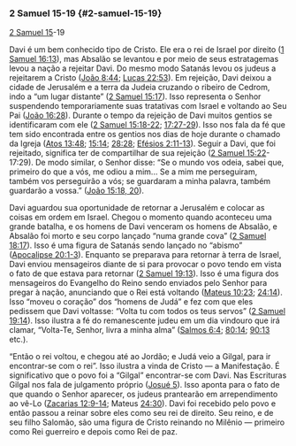 ### 2 Samuel 15-19 {#2-samuel-15-19}

[2 Samuel 15](http://bibliaonline.com.br/acf/2sm/15)-19

Davi é um bem conhecido tipo de Cristo. Ele era o rei de Israel por direito ([1 Samuel 16:13](http://bibliaonline.com.br/acf/1sm/16/13)), mas Absalão se levantou e por meio de seus estratagemas levou a nação a rejeitar Davi. Do mesmo modo Satanás levou os judeus a rejeitarem a Cristo ([João 8:44](http://bibliaonline.com.br/acf/jo/8/44); [Lucas 22:53](http://bibliaonline.com.br/acf/lc/22/53)). Em rejeição, Davi deixou a cidade de Jerusalém e a terra da Judeia cruzando o ribeiro de Cedrom, indo a “um lugar distante” ([2 Samuel 15:17](http://bibliaonline.com.br/acf/2sm/15/17)). Isso representa o Senhor suspendendo temporariamente suas tratativas com Israel e voltando ao Seu Pai ([João 16:28](http://bibliaonline.com.br/acf/jo/16/28)). Durante o tempo da rejeição de Davi muitos gentios se identificaram com ele ([2 Samuel 15:18-22](http://bibliaonline.com.br/acf/2sm/15/18-22); [17:27-29](http://bibliaonline.com.br/acf/2sm/17/27-29)). Isso nos fala da fé que tem sido encontrada entre os gentios nos dias de hoje durante o chamado da Igreja ([Atos 13:48](http://bibliaonline.com.br/acf/atos/13/48); [15:14](http://bibliaonline.com.br/acf/atos/15/14); [28:28](http://bibliaonline.com.br/acf/atos/28/28); [Efésios 2:11-13](http://bibliaonline.com.br/acf/ef/2/11-13)). Seguir a Davi, que foi rejeitado, significa ter de compartilhar de sua rejeição ([2 Samuel 15:22](http://bibliaonline.com.br/acf/2sm/15/22+)-17:29). De modo similar, o Senhor disse: “Se o mundo vos odeia, sabei que, primeiro do que a vós, me odiou a mim... Se a mim me perseguiram, também vos perseguirão a vós; se guardaram a minha palavra, também guardarão a vossa.” ([João 15:18, 20](http://bibliaonline.com.br/acf/jo/15/18,20)).

Davi aguardou sua oportunidade de retornar a Jerusalém e colocar as coisas em ordem em Israel. Chegou o momento quando aconteceu uma grande batalha, e os homens de Davi venceram os homens de Absalão, e Absalão foi morto e seu corpo lançado “numa grande cova” ([2 Samuel 18:17](http://bibliaonline.com.br/acf/2sm/18/17)). Isso é uma figura de Satanás sendo lançado no “abismo” ([Apocalipse 20:1-3](http://bibliaonline.com.br/acf/ap/20/1-3)). Enquanto se preparava para retornar à terra de Israel, Davi enviou mensageiros diante de si para provocar o povo tendo em vista o fato de que estava para retornar ([2 Samuel 19:13](http://bibliaonline.com.br/acf/2sm/19/13)). Isso é uma figura dos mensageiros do Evangelho do Reino sendo enviados pelo Senhor para pregar à nação, anunciando que o Rei está voltando ([Mateus 10:23](http://bibliaonline.com.br/acf/mt/10/23); [24:14](http://bibliaonline.com.br/acf/mt/24/14)). Isso “moveu o coração” dos “homens de Judá” e fez com que eles pedissem que Davi voltasse: “Volta tu com todos os teus servos” ([2 Samuel 19:14](http://bibliaonline.com.br/acf/2sm/19/14)). Isso ilustra a fé do remanescente judeu em um dia vindouro que irá clamar, “Volta-Te, Senhor, livra a minha alma” ([Salmos 6:4](http://bibliaonline.com.br/acf/sl/6/4); [80:14](http://bibliaonline.com.br/acf/sl/80/14); [90:13](http://bibliaonline.com.br/acf/sl/90/13) etc.).

“Então o rei voltou, e chegou até ao Jordão; e Judá veio a Gilgal, para ir encontrar-se com o rei”. Isso ilustra a vinda de Cristo — a Manifestação. É significativo que o povo foi a “Gilgal” encontrar-se com Davi. Nas Escrituras Gilgal nos fala de julgamento próprio ([Josué 5](http://bibliaonline.com.br/acf/js/5)). Isso aponta para o fato de que quando o Senhor aparecer, os judeus prantearão em arrependimento ao vê-Lo ([Zacarias 12:9-14](http://bibliaonline.com.br/acf/zc/12/9-14); Mateus [24:30](http://bibliaonline.com.br/acf/mt/24/30)). Davi foi recebido pelo povo e então passou a reinar sobre eles como seu rei de direito. Seu reino, e de seu filho Salomão, são uma figura de Cristo reinando no Milênio — primeiro como Rei guerreiro e depois como Rei de paz.